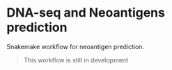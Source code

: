 # DNA-seq and Neoantigens prediction
Snakemake workflow for neoantigen prediction.
> This workflow is still in development